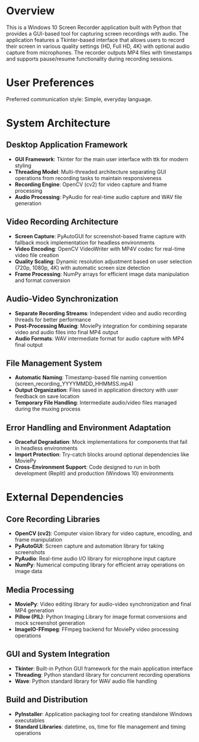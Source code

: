 # Overview

This is a Windows 10 Screen Recorder application built with Python that provides a GUI-based tool for capturing screen recordings with audio. The application features a Tkinter-based interface that allows users to record their screen in various quality settings (HD, Full HD, 4K) with optional audio capture from microphones. The recorder outputs MP4 files with timestamps and supports pause/resume functionality during recording sessions.

# User Preferences

Preferred communication style: Simple, everyday language.

# System Architecture

## Desktop Application Framework
- **GUI Framework**: Tkinter for the main user interface with ttk for modern styling
- **Threading Model**: Multi-threaded architecture separating GUI operations from recording tasks to maintain responsiveness
- **Recording Engine**: OpenCV (cv2) for video capture and frame processing
- **Audio Processing**: PyAudio for real-time audio capture and WAV file generation

## Video Recording Architecture
- **Screen Capture**: PyAutoGUI for screenshot-based frame capture with fallback mock implementation for headless environments
- **Video Encoding**: OpenCV VideoWriter with MP4V codec for real-time video file creation
- **Quality Scaling**: Dynamic resolution adjustment based on user selection (720p, 1080p, 4K) with automatic screen size detection
- **Frame Processing**: NumPy arrays for efficient image data manipulation and format conversion

## Audio-Video Synchronization
- **Separate Recording Streams**: Independent video and audio recording threads for better performance
- **Post-Processing Muxing**: MoviePy integration for combining separate video and audio files into final MP4 output
- **Audio Formats**: WAV intermediate format for audio capture with MP4 final output

## File Management System
- **Automatic Naming**: Timestamp-based file naming convention (screen_recording_YYYYMMDD_HHMMSS.mp4)
- **Output Organization**: Files saved in application directory with user feedback on save location
- **Temporary File Handling**: Intermediate audio/video files managed during the muxing process

## Error Handling and Environment Adaptation
- **Graceful Degradation**: Mock implementations for components that fail in headless environments
- **Import Protection**: Try-catch blocks around optional dependencies like MoviePy
- **Cross-Environment Support**: Code designed to run in both development (Replit) and production (Windows 10) environments

# External Dependencies

## Core Recording Libraries
- **OpenCV (cv2)**: Computer vision library for video capture, encoding, and frame manipulation
- **PyAutoGUI**: Screen capture and automation library for taking screenshots
- **PyAudio**: Real-time audio I/O library for microphone input capture
- **NumPy**: Numerical computing library for efficient array operations on image data

## Media Processing
- **MoviePy**: Video editing library for audio-video synchronization and final MP4 generation
- **Pillow (PIL)**: Python Imaging Library for image format conversions and mock screenshot generation
- **ImageIO-FFmpeg**: FFmpeg backend for MoviePy video processing operations

## GUI and System Integration
- **Tkinter**: Built-in Python GUI framework for the main application interface
- **Threading**: Python standard library for concurrent recording operations
- **Wave**: Python standard library for WAV audio file handling

## Build and Distribution
- **PyInstaller**: Application packaging tool for creating standalone Windows executables
- **Standard Libraries**: datetime, os, time for file management and timing operations